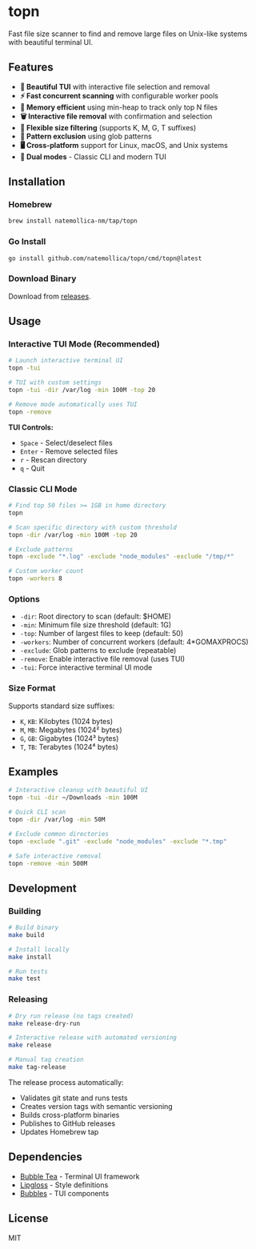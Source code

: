 # topn

Fast file size scanner to find and remove large files on Unix-like systems with beautiful terminal UI.

## Features

- **🎨 Beautiful TUI** with interactive file selection and removal
- **⚡ Fast concurrent scanning** with configurable worker pools
- **💾 Memory efficient** using min-heap to track only top N files
- **🗑️ Interactive file removal** with confirmation and selection
- **📏 Flexible size filtering** (supports K, M, G, T suffixes)
- **🚫 Pattern exclusion** using glob patterns
- **🖥️ Cross-platform** support for Linux, macOS, and Unix systems
- **🎯 Dual modes** - Classic CLI and modern TUI

## Installation

### Homebrew

```bash
brew install natemollica-nm/tap/topn
```

### Go Install

```bash
go install github.com/natemollica/topn/cmd/topn@latest
```

### Download Binary

Download from [releases](https://github.com/natemollica/topn/releases).

## Usage

### Interactive TUI Mode (Recommended)

```bash
# Launch interactive terminal UI
topn -tui

# TUI with custom settings
topn -tui -dir /var/log -min 100M -top 20

# Remove mode automatically uses TUI
topn -remove
```

**TUI Controls:**
- `Space` - Select/deselect files
- `Enter` - Remove selected files
- `r` - Rescan directory
- `q` - Quit

### Classic CLI Mode

```bash
# Find top 50 files >= 1GB in home directory
topn

# Scan specific directory with custom threshold
topn -dir /var/log -min 100M -top 20

# Exclude patterns
topn -exclude "*.log" -exclude "node_modules" -exclude "/tmp/*"

# Custom worker count
topn -workers 8
```

### Options

- `-dir`: Root directory to scan (default: $HOME)
- `-min`: Minimum file size threshold (default: 1G)
- `-top`: Number of largest files to keep (default: 50)
- `-workers`: Number of concurrent workers (default: 4*GOMAXPROCS)
- `-exclude`: Glob patterns to exclude (repeatable)
- `-remove`: Enable interactive file removal (uses TUI)
- `-tui`: Force interactive terminal UI mode

### Size Format

Supports standard size suffixes:
- `K`, `KB`: Kilobytes (1024 bytes)
- `M`, `MB`: Megabytes (1024² bytes)
- `G`, `GB`: Gigabytes (1024³ bytes)
- `T`, `TB`: Terabytes (1024⁴ bytes)

## Examples

```bash
# Interactive cleanup with beautiful UI
topn -tui -dir ~/Downloads -min 100M

# Quick CLI scan
topn -dir /var/log -min 50M

# Exclude common directories
topn -exclude ".git" -exclude "node_modules" -exclude "*.tmp"

# Safe interactive removal
topn -remove -min 500M
```

## Development

### Building

```bash
# Build binary
make build

# Install locally
make install

# Run tests
make test
```

### Releasing

```bash
# Dry run release (no tags created)
make release-dry-run

# Interactive release with automated versioning
make release

# Manual tag creation
make tag-release
```

The release process automatically:
- Validates git state and runs tests
- Creates version tags with semantic versioning
- Builds cross-platform binaries
- Publishes to GitHub releases
- Updates Homebrew tap

## Dependencies

- [Bubble Tea](https://github.com/charmbracelet/bubbletea) - Terminal UI framework
- [Lipgloss](https://github.com/charmbracelet/lipgloss) - Style definitions
- [Bubbles](https://github.com/charmbracelet/bubbles) - TUI components

## License

MIT